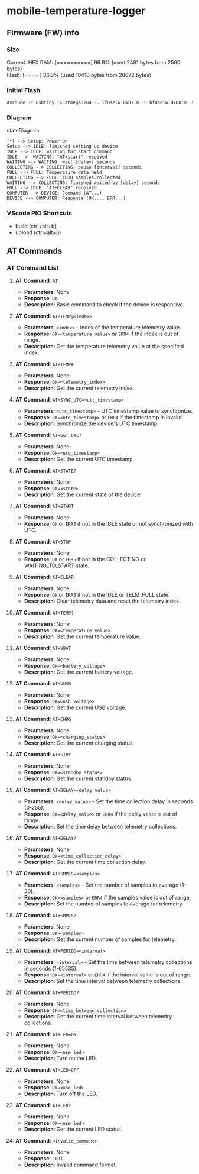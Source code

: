 # mobile-temperature-logger

## Firmware (FW) info

### Size

Current .HEX
RAM:   [==========]  96.9% (used 2481 bytes from 2560 bytes)  
Flash: [====      ]  36.3% (used 10410 bytes from 28672 bytes)

### Initial Flash 

``` bash
avrdude -c usbtiny -p atmega32u4 -U lfuse:w:0xD7:m -U hfuse:w:0xD8:m -U efuse:w:0xC9:m -U flash:w:Caterina-Feather32u4.hex
```

### Diagram

stateDiagram

    [*] --> Setup: Power On
    Setup --> IDLE: finished setting up device
    IDLE --> IDLE: waiting for start command
    IDLE -->  WAITING: "AT+start" received
    WAITING --> WAITING: wait [delay] seconds
    COLLECTING --> COLLECTING: pause [interval] seconds
    FULL --> FULL: Temperature data held
    COLLECTING --> FULL: 1000 samples collected
    WAITING --> COLLECTING: finished waited by [delay] seconds
    FULL --> IDLE: "AT+CLEAR" received 
    COMPUTER --> DEVICE: Command (AT...)
    DEVICE --> COMPUTER: Response (OK..., ERR...)

### VScode PIO Shortcuts
- build (ctrl+alt+b)
- upload (ctrl+alt+u)

## AT Commands

### AT Command List

1. **AT Command**: `AT`
   - **Parameters**: None
   - **Response**: `OK`
   - **Description**: Basic command to check if the device is responsive.

2. **AT Command**: `AT+TEMP@<index>`
   - **Parameters**: `<index>` - Index of the temperature telemetry value.
   - **Response**: `OK=<temperature_value>` or `ERR4` if the index is out of range.
   - **Description**: Get the temperature telemetry value at the specified index.

3. **AT Command**: `AT+TEMP#`
   - **Parameters**: None
   - **Response**: `OK=<telemetry_index>`
   - **Description**: Get the current telemetry index.

4. **AT Command**: `AT+SYNC_UTC=<utc_timestamp>`
   - **Parameters**: `<utc_timestamp>` - UTC timestamp value to synchronize.
   - **Response**: `OK=<utc_timestamp>` or `ERR4` if the timestamp is invalid.
   - **Description**: Synchronize the device's UTC timestamp.

5. **AT Command**: `AT+GET_UTC?`
   - **Parameters**: None
   - **Response**: `OK=<utc_timestamp>`
   - **Description**: Get the current UTC timestamp.

6. **AT Command**: `AT+STATE?`
   - **Parameters**: None
   - **Response**: `OK=<state>`
   - **Description**: Get the current state of the device.

7. **AT Command**: `AT+START`
   - **Parameters**: None
   - **Response**: `OK` or `ERR5` if not in the IDLE state or not synchronized with UTC.

8. **AT Command**: `AT+STOP`
   - **Parameters**: None
   - **Response**: `OK` or `ERR5` if not in the COLLECTING or WAITING_TO_START state.

9. **AT Command**: `AT+CLEAR`
   - **Parameters**: None
   - **Response**: `OK` or `ERR5` if not in the IDLE or TELM_FULL state.
   - **Description**: Clear telemetry data and reset the telemetry index.

10. **AT Command**: `AT+TEMP?`
    - **Parameters**: None
    - **Response**: `OK=<temperature_value>`
    - **Description**: Get the current temperature value.

11. **AT Command**: `AT+VBAT`
    - **Parameters**: None
    - **Response**: `OK=<battery_voltage>`
    - **Description**: Get the current battery voltage.

12. **AT Command**: `AT+VUSB`
    - **Parameters**: None
    - **Response**: `OK=<usb_voltage>`
    - **Description**: Get the current USB voltage.

13. **AT Command**: `AT+CHRG`
    - **Parameters**: None
    - **Response**: `OK=<charging_status>`
    - **Description**: Get the current charging status.

14. **AT Command**: `AT+STBY`
    - **Parameters**: None
    - **Response**: `OK=<standby_status>`
    - **Description**: Get the current standby status.

15. **AT Command**: `AT+DELAY=<delay_value>`
    - **Parameters**: `<delay_value>` - Set the time collection delay in seconds (0-255).
    - **Response**: `OK=<delay_value>` or `ERR4` if the delay value is out of range.
    - **Description**: Set the time delay between telemetry collections.

16. **AT Command**: `AT+DELAY?`
    - **Parameters**: None
    - **Response**: `OK=<time_collection_delay>`
    - **Description**: Get the current time collection delay.

17. **AT Command**: `AT+SMPLS=<samples>`
    - **Parameters**: `<samples>` - Set the number of samples to average (1-30).
    - **Response**: `OK=<samples>` or `ERR4` if the samples value is out of range.
    - **Description**: Set the number of samples to average for telemetry.

18. **AT Command**: `AT+SMPLS?`
    - **Parameters**: None
    - **Response**: `OK=<samples>`
    - **Description**: Get the current number of samples for telemetry.

19. **AT Command**: `AT+PERIOD=<interval>`
    - **Parameters**: `<interval>` - Set the time between telemetry collections in seconds (1-65535).
    - **Response**: `OK=<interval>` or `ERR4` if the interval value is out of range.
    - **Description**: Set the time interval between telemetry collections.

20. **AT Command**: `AT+PERIOD?`
    - **Parameters**: None
    - **Response**: `OK=<time_between_collection>`
    - **Description**: Get the current time interval between telemetry collections.

21. **AT Command**: `AT+LED=ON`
    - **Parameters**: None
    - **Response**: `OK=<use_led>`
    - **Description**: Turn on the LED.

22. **AT Command**: `AT+LED=OFF`
    - **Parameters**: None
    - **Response**: `OK=<use_led>`
    - **Description**: Turn off the LED.

23. **AT Command**: `AT+LED?`
    - **Parameters**: None
    - **Response**: `OK=<use_led>`
    - **Description**: Get the current LED status.

24. **AT Command**: `<invalid_command>`
    - **Parameters**: None
    - **Response**: `ERR1`
    - **Description**: Invalid command format.
